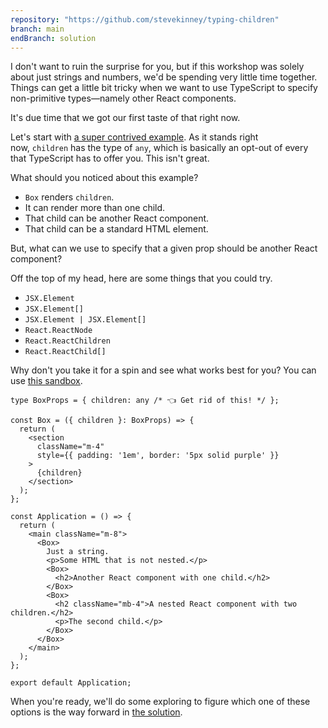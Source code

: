 ```yaml
---
repository: "https://github.com/stevekinney/typing-children"
branch: main
endBranch: solution
---
```


I don't want to ruin the surprise for you, but if this workshop was solely about just strings and numbers, we'd be spending very little time together. Things can get a little bit tricky when we want to use TypeScript to specify non-primitive types—namely other React components.

It's due time that we got our first taste of that right now.

Let's start with [a super contrived example](https://codesandbox.io/s/xnnzo4?file=/src/components/application.tsx). As it stands right now, `children` has the type of `any`, which is basically an opt-out of every that TypeScript has to offer you. This isn't great.

What should you noticed about this example?

* `Box` renders `children`.
* It can render more than one child.
* That child can be another React component.
* That child can be a standard HTML element.

But, what can we use to specify that a given prop should be another React component?

Off the top of my head, here are some things that you could try.

* `JSX.Element`
* `JSX.Element[]`
* `JSX.Element | JSX.Element[]`
* `React.ReactNode`
* `React.ReactChildren`
* `React.ReactChild[]`

Why don't you take it for a spin and see what works best for you? You can use [this sandbox](https://codesandbox.io/s/xnnzo4?file=/src/components/application.tsx).

````tsx
type BoxProps = { children: any /* 👈 Get rid of this! */ };

const Box = ({ children }: BoxProps) => {
  return (
    <section
      className="m-4"
      style={{ padding: '1em', border: '5px solid purple' }}
    >
      {children}
    </section>
  );
};

const Application = () => {
  return (
    <main className="m-8">
      <Box>
        Just a string.
        <p>Some HTML that is not nested.</p>
        <Box>
          <h2>Another React component with one child.</h2>
        </Box>
        <Box>
          <h2 className="mb-4">A nested React component with two children.</h2>
          <p>The second child.</p>
        </Box>
      </Box>
    </main>
  );
};

export default Application;
````

When you're ready, we'll do some exploring to figure which one of these options is the way forward in [the solution](Typing%20children,%20a%20solution.md).
